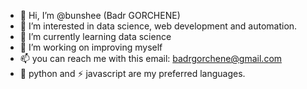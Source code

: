 - 👋 Hi, I’m @bunshee (Badr GORCHENE)
- 👀 I’m interested in data science, web development and automation.
- 🌱 I’m currently learning data science
- 💞️ I’m working on improving myself
- 📫 you can reach me with this email: badrgorchene@gmail.com
- 🐍 python and ⚡ javascript are my preferred languages.

<!---
bunshee/bunshee is a ✨ special ✨ repository because its `README.md` (this file) appears on your GitHub profile.
You can click the Preview link to take a look at your changes.
--->
